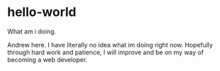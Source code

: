 # hello-world
What am i doing.

Andrew here. I have literally no idea what im doing right now.
Hopefully through hard work and patience, I will improve and be on my way of becoming a web developer.

